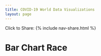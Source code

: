 ```yaml
---
title: COVID-19 World Data Visualizations
layout: page
---
```

Click to Share: 
{% include nav-share.html %}

<h1>Bar Chart Race</h1>
<div class="flourish-embed flourish-bar-chart-race" data-src="visualisation/1726960"><script src="https://public.flourish.studio/resources/embed.js"></script></div>
